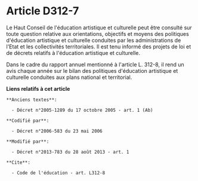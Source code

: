 # Article D312-7

Le Haut Conseil de l'éducation artistique et culturelle peut être consulté sur toute question relative aux orientations,
objectifs et moyens des politiques d'éducation artistique et culturelle conduites par les administrations de l'Etat et les
collectivités territoriales. Il est tenu informé des projets de loi et de décrets relatifs à l'éducation artistique et
culturelle. 

Dans le cadre du rapport annuel mentionné à l'article L. 312-8, il rend un avis chaque année sur le bilan des politiques
d'éducation artistique et culturelle conduites aux plans national et territorial.

**Liens relatifs à cet article**

	**Anciens textes**:

	  - Décret n°2005-1289 du 17 octobre 2005 - art. 1 (Ab)

	**Codifié par**:

	  - Décret n°2006-583 du 23 mai 2006

	**Modifié par**:

	  - Décret n°2013-783 du 28 août 2013 - art. 1

	**Cite**:

	  - Code de l'éducation - art. L312-8
